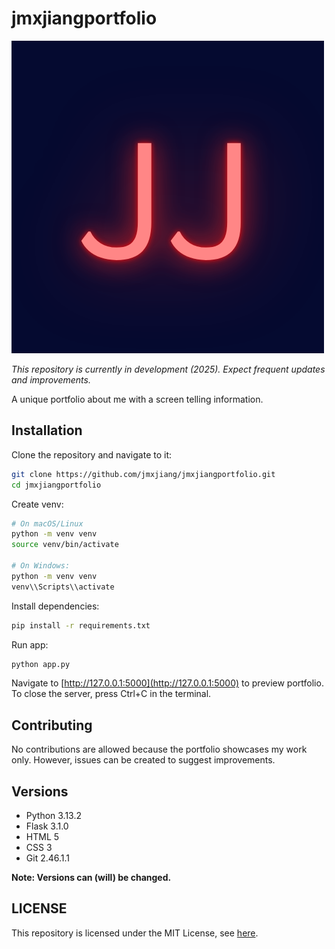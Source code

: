 # jmxjiangportfolio

![logo](https://github.com/jmxjiang/jmxjiangportfolio/blob/master/static/favicon/logo.png?raw=true)

*This repository is currently in development (2025). Expect frequent updates and improvements.*

A unique portfolio about me with a screen telling information.

## Installation

Clone the repository and navigate to it:

```bash
git clone https://github.com/jmxjiang/jmxjiangportfolio.git
cd jmxjiangportfolio
```

Create venv:

```bash
# On macOS/Linux
python -m venv venv
source venv/bin/activate 

# On Windows: 
python -m venv venv
venv\\Scripts\\activate
```

Install dependencies:

```bash
pip install -r requirements.txt
```

Run app:

```bash
python app.py
```

Navigate to [http://127.0.0.1:5000](http://127.0.0.1:5000) to preview portfolio. To close the server, press Ctrl+C in
the terminal.

## Contributing

No contributions are allowed because the portfolio showcases my work only.
However, issues can be created to suggest
improvements.

## Versions

- Python 3.13.2
- Flask 3.1.0
- HTML 5
- CSS 3
- Git 2.46.1.1

**Note: Versions can (will) be changed.**

## LICENSE

This repository is licensed under the MIT License,
see [here](https://github.com/jmxjiang/jmxjiangportfolio/blob/master/LICENSE).
